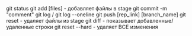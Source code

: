 git status
git add [files] - добавляет файлы в stage
git commit -m "comment"
git log / git log --oneline
git push [rep_link] [branch_name]
git reset - удаляет файлы из stage
git diff - показывает добавленные/удаленные строки
git reset --hard - удаляет ВСЕ изменения